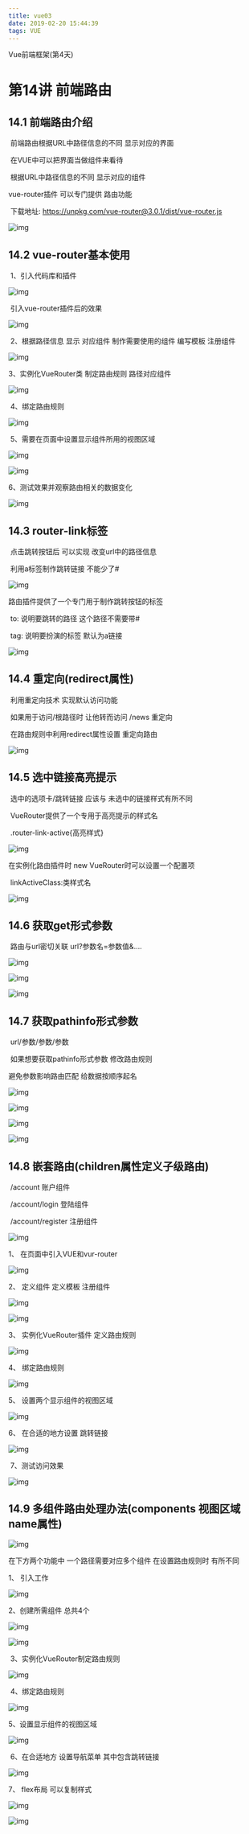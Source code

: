 ```yaml
---
title: vue03
date: 2019-02-20 15:44:39
tags: VUE
---
```

Vue前端框架(第4天)

# 第14讲 前端路由

## 14.1 前端路由介绍

​	前端路由根据URL中路径信息的不同 显示对应的界面

​	在VUE中可以把界面当做组件来看待

​	根据URL中路径信息的不同 显示对应的组件

 <!-- more -->

 

vue-router插件 可以专门提供 路由功能

​	下载地址: <https://unpkg.com/vue-router@3.0.1/dist/vue-router.js>

![img](wps11CD.tmp.jpg) 

 

 

 

 

 

 

 

## 14.2 vue-router基本使用

​	1、引入代码库和插件

![img](wps11CE.tmp.jpg) 

​	引入vue-router插件后的效果

![img](wps11CF.tmp.jpg) 

 

 

 

 

 

 

 

 

 

 

​	2、根据路径信息 显示 对应组件 制作需要使用的组件 编写模板 注册组件

![img](wps11D0.tmp.jpg) 

 

 

 

 

 

3、实例化VueRouter类 制定路由规则 路径对应组件

![img](wps11D1.tmp.jpg) 

​	4、绑定路由规则

![img](wps11D2.tmp.jpg) 

 

 

 

​	5、需要在页面中设置显示组件所用的视图区域 <router-view>

![img](wps11D3.tmp.jpg) 

![img](wps11D4.tmp.jpg) 

6、测试效果并观察路由相关的数据变化

![img](wps11E4.tmp.jpg) 

 

 

 

 

 

 

 

## 14.3 router-link标签

​	点击跳转按钮后 可以实现 改变url中的路径信息

​	利用a标签制作跳转链接 不能少了#

![img](wps11E5.tmp.jpg) 

路由插件提供了一个专门用于制作跳转按钮的标签 <router-link to=”/news”>

​	to: 说明要跳转的路径 这个路径不需要带#

​	tag: 说明要扮演的标签 默认为a链接

![img](wps11E6.tmp.jpg) 

 

 

 

 

 

 

## 14.4 重定向(redirect属性)

​	利用重定向技术 实现默认访问功能

​	如果用于访问/根路径时 让他转而访问 /news 重定向

 

​	在路由规则中利用redirect属性设置 重定向路由

![img](wps11E7.tmp.jpg) 

 

 

 

 

 

 

 

 

 

 

## 14.5 选中链接高亮提示

​	选中的选项卡/跳转链接 应该与 未选中的链接样式有所不同

 

​	VueRouter提供了一个专用于高亮提示的样式名

​		.router-link-active{高亮样式}

![img](wps11E8.tmp.jpg) 

在实例化路由插件时 new VueRouter时可以设置一个配置项

​	linkActiveClass:类样式名

![img](wps11E9.tmp.jpg) 

## 14.6 获取get形式参数

​	路由与url密切关联 url?参数名=参数值&….

 

![img](wps11EA.tmp.jpg) 

![img](wps11EB.tmp.jpg) 

![img](wps11EC.tmp.jpg) 

 

 

 

 

 

## 14.7 获取pathinfo形式参数

​	url/参数/参数/参数

​	如果想要获取pathinfo形式参数 修改路由规则

避免参数影响路由匹配 给数据按顺序起名

![img](wps11ED.tmp.jpg) 

![img](wps11EE.tmp.jpg) 

![img](wps11EF.tmp.jpg) 

![img](wps11F0.tmp.jpg) 

 

 

 

 

 

 

 

 

 

 

## 14.8 嵌套路由(children属性定义子级路由)

​	/account 账户组件

​	/account/login 登陆组件

​	/account/register 注册组件

![img](wps11F1.tmp.jpg) 

1、 在页面中引入VUE和vur-router

![img](wps1202.tmp.jpg) 

2、 定义组件 定义模板 注册组件

![img](wps1203.tmp.jpg) 

![img](wps1204.tmp.jpg) 

 

 

 

3、 实例化VueRouter插件 定义路由规则

![img](wps1205.tmp.jpg) 

4、 绑定路由规则

![img](wps1206.tmp.jpg) 

 

 

 

5、 设置两个显示组件的视图区域

![img](wps1207.tmp.jpg) 

6、 在合适的地方设置 跳转链接

![img](wps1208.tmp.jpg) 

 

 

 

 

 

​	7、测试访问效果

![img](wps1209.tmp.jpg) 

 

 

 

 

 

 

 

 

 

 

 

 

 

 

 

## 14.9 多组件路由处理办法(components 视图区域name属性)

![img](wps120A.tmp.jpg) 

在下方两个功能中 一个路径需要对应多个组件 在设置路由规则时 有所不同

1、 引入工作

![img](wps120B.tmp.jpg) 

 

 

 

 

 

2、创建所需组件 总共4个

![img](wps120C.tmp.jpg) 

 

 

 

 

 

 

 

 

 

![img](wps120D.tmp.jpg) 

​	3、实例化VueRouter制定路由规则

![img](wps120E.tmp.jpg) 

​	4、绑定路由规则

![img](wps120F.tmp.jpg) 

 

5、设置显示组件的视图区域

![img](wps121F.tmp.jpg) 

​	6、在合适地方 设置导航菜单 其中包含跳转链接

![img](wps1220.tmp.jpg) 

 

 

 

 

 

 

 

 

 

7、 flex布局 可以复制样式

![img](wps1221.tmp.jpg) 

![img](wps1222.tmp.jpg) 